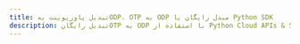 ---title: تبدیل پاورپوینت بهODP، OTP به ODP مبدل رایگان یا Python SDKdescription: تبدیل رایگانOTP به ODP با استفاده از Python Cloud APIs & SDK. همچنین اسناد Microsoft PowerPoint را در Cloud ایجاد، ویرایش و رندر کنید.---